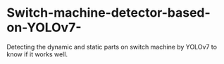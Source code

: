 # Switch-machine-detector-based-on-YOLOv7-
Detecting the dynamic and static parts on switch machine by YOLOv7 to know if it works well.
